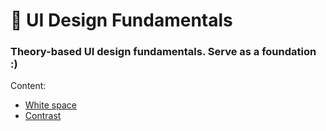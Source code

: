 # 🤔 UI Design Fundamentals

### Theory-based UI design fundamentals. Serve as a foundation :)

Content:

* [White space](ui-design-fundamentals/white-space.md)
* [Contrast](ui-design-fundamentals/contrast.md)

